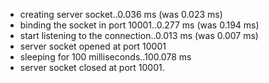  * creating server socket..0.036 ms (was 0.023 ms)
 * binding the socket in port 10001..0.277 ms (was 0.194 ms)
 * start listening to the connection..0.013 ms (was 0.007 ms)
 * server socket opened at port 10001
 * sleeping for 100 milliseconds..100.078 ms
 * server socket closed at port 10001.
